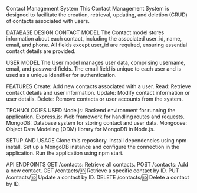Contact Management System
This Contact Management System is designed to facilitate the creation, retrieval, updating, and deletion (CRUD) of contacts associated with users. 

DATABASE DESIGN
CONTACT MODEL
The Contact model stores information about each contact, including the associated user_id, name, email, and phone. All fields except user_id are required, ensuring essential contact details are provided.

USER MODEL
The User model manages user data, comprising username, email, and password fields. The email field is unique to each user and is used as a unique identifier for authentication.

FEATURES
Create: Add new contacts associated with a user.
Read: Retrieve contact details and user information.
Update: Modify contact information or user details.
Delete: Remove contacts or user accounts from the system.

TECHNOLOGIES USED
Node.js: Backend environment for running the application.
Express.js: Web framework for handling routes and requests.
MongoDB: Database system for storing contact and user data.
Mongoose: Object Data Modeling (ODM) library for MongoDB in Node.js.

SETUP AND USAGE
Clone this repository.
Install dependencies using npm install.
Set up a MongoDB instance and configure the connection in the application.
Run the application using npm start.

API ENDPOINTS
GET /contacts: Retrieve all contacts.
POST /contacts: Add a new contact.
GET /contacts/:id: Retrieve a specific contact by ID.
PUT /contacts/:id: Update a contact by ID.
DELETE /contacts/:id: Delete a contact by ID.
